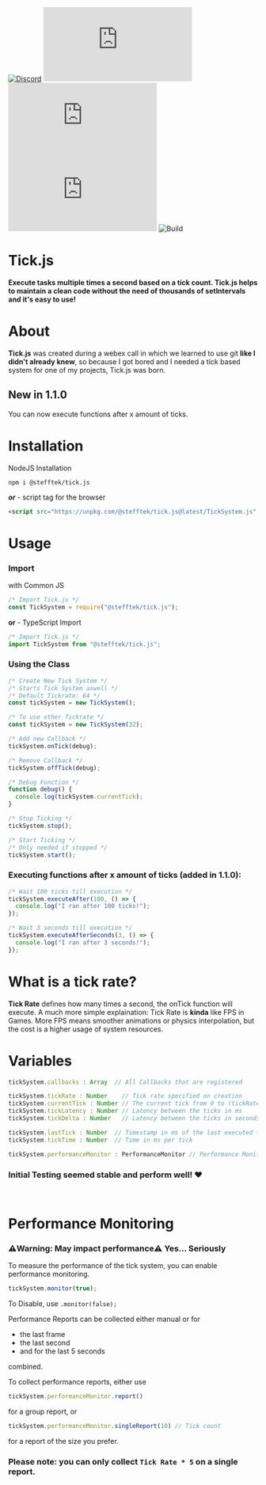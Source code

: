 [![Discord](https://img.shields.io/discord/803319138260090910?color=%237289DA&label=Discord)](https://discord.gg/Qgv8DSMYM3) ![License](https://img.shields.io/github/license/SteffTek/Tick.js) [![GitHub code size in bytes](https://img.shields.io/github/languages/code-size/stefftek/tick.js)](https://github.com/SteffTek/tick.js) [![GitHub issues](https://img.shields.io/github/issues/stefftek/tick.js)](https://github.com/SteffTek/tick.js/issues) ![Build](https://img.shields.io/github/workflow/status/SteffTek/Tick.js/Node.js%20Package)

# Tick.js
**Execute tasks multiple times a second based on a tick count. Tick.js helps to maintain a clean code without the need of thousands of setIntervals and it's easy to use!**

# About
**Tick.js** was created during a webex call in which we learned to use git __like I didn't already knew__, so because I got bored and I needed a tick based system for one of my projects, Tick.js was born.

## New in 1.1.0
You can now execute functions after x amount of ticks.

# Installation
NodeJS Installation
```
npm i @stefftek/tick.js
```
***or*** - script tag for the browser
```html
<script src="https://unpkg.com/@stefftek/tick.js@latest/TickSystem.js" type="text/javascript"></script>
```

# Usage
### Import
with Common JS
```js
/* Import Tick.js */
const TickSystem = require("@stefftek/tick.js");
```
**or** - TypeScript Import
```js
/* Import Tick.js */
import TickSystem from "@stefftek/tick.js";
```
### Using the Class
```js
/* Create New Tick System */
/* Starts Tick System aswell */
/* Default Tickrate: 64 */
const tickSystem = new TickSystem();

/* To use other Tickrate */
const tickSystem = new TickSystem(32);

/* Add new Callback */
tickSystem.onTick(debug);

/* Remove Callback */
tickSystem.offTick(debug);

/* Debug Function */
function debug() {
  console.log(tickSystem.currentTick);
}

/* Stop Ticking */
tickSystem.stop();

/* Start Ticking */
/* Only needed if stopped */
tickSystem.start();
```

### Executing functions after x amount of ticks (added in 1.1.0):
```js
/* Wait 100 ticks till execution */
tickSystem.executeAfter(100, () => {
  console.log("I ran after 100 ticks!");
});

/* Wait 3 seconds till execution */
tickSystem.executeAfterSeconds(3, () => {
  console.log("I ran after 3 seconds!");
});
```

# What is a tick rate?
**Tick Rate** defines how many times a second, the onTick function will execute. A much more simple explaination: Tick Rate is __kinda__ like FPS in Games. More FPS means smoother animations or physics interpolation, but the cost is a higher usage of system resources.


# Variables
```js
tickSystem.callbacks : Array  // All Callbacks that are registered

tickSystem.tickRate : Number    // Tick rate specified on creation
tickSystem.currentTick : Number // The current tick from 0 to (tickRate - 1)
tickSystem.tickLatency : Number // Latency between the ticks in ms
tickSystem.tickDelta : Number   // Latency between the ticks in seconds

tickSystem.lastTick : Number  // Timestamp in ms of the last executed tick
tickSystem.tickTime : Number  // Time in ms per tick

tickSystem.performanceMonitor : PerformanceMonitor // Performance Monitor if enabled
```

### Initial Testing seemed stable and perform well! ❤
<br>

# Performance Monitoring
### ⚠️Warning: May impact performance⚠️ Yes... Seriously

To measure the performance of the tick system, you can enable performance monitoring.
```js
tickSystem.monitor(true);
```
To Disable, use `.monitor(false);`

Performance Reports can be collected either manual or for
- the last frame
- the last second
- and for the last 5 seconds

combined.

To collect performance reports, either use
```js
tickSystem.performanceMonitor.report()
```
for a group report, or
```js
tickSystem.performanceMonitor.singleReport(10) // Tick count
```
for a report of the size you prefer.

### Please note: you can only collect `Tick Rate * 5` on a single report.
